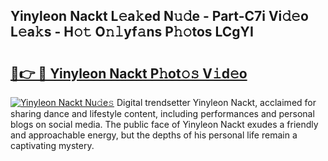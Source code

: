## Yinyleon Nackt L𝚎a𝚔ed N𝚞𝚍e - Part-C7i Vi𝚍𝚎o L𝚎a𝚔s - H𝚘𝚝 O𝚗𝚕yf𝚊ns P𝚑𝚘tos LCgYI

# <h2><a href="http://kf4n9yo.oniu.top/?m=Yinyleon+Nackt">🔗👉 🔴 Yinyleon Nackt P𝚑ot𝚘𝚜 V𝚒d𝚎o</a></h2>

[![Yinyleon Nackt Nu𝚍e𝚜](https://i.imgur.com/0qMVB7G.gif)](http://kf4n9yo.oniu.top/?m=Yinyleon+Nackt)
Digital trendsetter Yinyleon Nackt, acclaimed for sharing dance and lifestyle content, including performances and personal blogs on social media. The public face of Yinyleon Nackt exudes a friendly and approachable energy, but the depths of his personal life remain a captivating mystery.  
